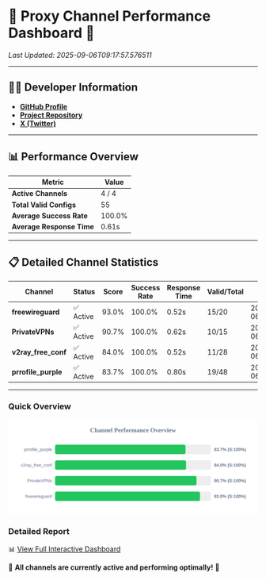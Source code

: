 # 🌟 Proxy Channel Performance Dashboard 🌟

_Last Updated: 2025-09-06T09:17:57.576511_

---

## 👩‍💻 Developer Information

- **[GitHub Profile](https://github.com/4n0nymou3)**  
- **[Project Repository](https://github.com/4n0nymou3/multi-proxy-config-fetcher)**  
- **[X (Twitter)](https://x.com/4n0nymou3)**  

---

## 📊 Performance Overview

| Metric                | Value       |
|-----------------------|-------------|
| **Active Channels**   | 4 / 4       |
| **Total Valid Configs** | 55          |
| **Average Success Rate** | 100.0%      |
| **Average Response Time** | 0.61s       |

---

## 📋 Detailed Channel Statistics

| Channel          | Status     | Score  | Success Rate | Response Time | Valid/Total | Last Success               |
|------------------|------------|--------|--------------|---------------|-------------|----------------------------|
| **freewireguard**  | ✅ Active  | 93.0%  | 100.0% | 0.52s         | 15/20       | 2025-09-06T09:17:57.574940 |
| **PrivateVPNs**  | ✅ Active  | 90.7%  | 100.0% | 0.62s         | 10/15       | 2025-09-06T09:17:57.030284 |
| **v2ray_free_conf**  | ✅ Active  | 84.0%  | 100.0% | 0.52s         | 11/28       | 2025-09-06T09:17:56.373612 |
| **prrofile_purple**  | ✅ Active  | 83.7%  | 100.0% | 0.80s         | 19/48       | 2025-09-06T09:17:55.813928 |

---

### Quick Overview
<div align="center">
  <a href="https://raw.githubusercontent.com/nullluser/NullRepo/refs/heads/main/assets/channel_stats_chart.svg">
    <img src="https://raw.githubusercontent.com/nullluser/NullRepo/refs/heads/main/assets/channel_stats_chart.svg" alt="Source Performance Statistics" width="800">
  </a>
</div>

### Detailed Report
📊 [View Full Interactive Dashboard](https://htmlpreview.github.io/?https://github.com/nullluser/NullRepo/blob/main/assets/performance_report.html)

🎉 **All channels are currently active and performing optimally!** 🎉
